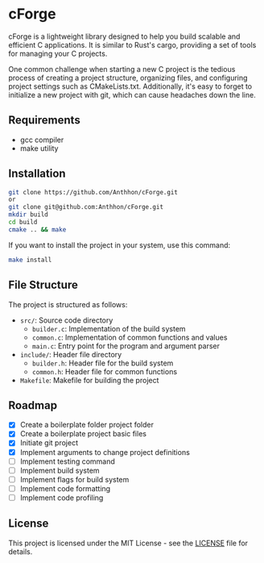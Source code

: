 # cForge
cForge is a lightweight library designed to help you build scalable and efficient C applications. It is similar to Rust's cargo, providing a set of tools for managing your C projects.

One common challenge when starting a new C project is the tedious process of creating a project structure, organizing files, and configuring project settings such as CMakeLists.txt. Additionally, it's easy to forget to initialize a new project with git, which can cause headaches down the line.

## Requirements
- gcc compiler
- make utility

## Installation

```bash
git clone https://github.com/Anthhon/cForge.git
or
git clone git@github.com:Anthhon/cForge.git
mkdir build
cd build
cmake .. && make
```
If you want to install the project in your system, use this command:
```bash
make install
```

## File Structure
The project is structured as follows:

-   `src/`: Source code directory
    -   `builder.c`: Implementation of the build system
    -   `common.c`: Implementation of common functions and values
    -   `main.c`: Entry point for the program and argument parser
-   `include/`: Header file directory
    -   `builder.h`: Header file for the build system
    -   `common.h`: Header file for common functions
-   `Makefile`: Makefile for building the project

## Roadmap
- [X] Create a boilerplate folder project folder
- [X] Create a boilerplate project basic files
- [X] Initiate git project
- [X] Implement arguments to change project definitions
- [ ] Implement testing command
- [ ] Implement build system
- [ ] Implement flags for build system
- [ ] Implement code formatting
- [ ] Implement code profiling

## License
This project is licensed under the MIT License - see the [LICENSE](/blob/main/LICENSE) file for details.
